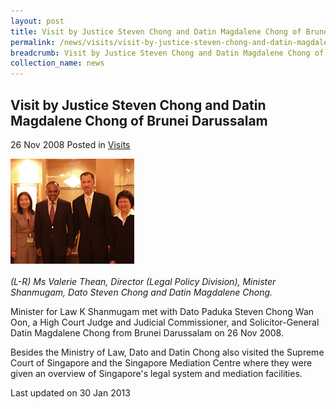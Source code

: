 ```yaml
---
layout: post
title: Visit by Justice Steven Chong and Datin Magdalene Chong of Brunei Darussalam
permalink: /news/visits/visit-by-justice-steven-chong-and-datin-magdalene-chong-of-brunei-darussalam/
breadcrumb: Visit by Justice Steven Chong and Datin Magdalene Chong of Brunei Darussalam
collection_name: news
---
```


Visit by Justice Steven Chong and Datin Magdalene Chong of Brunei Darussalam
---

26 Nov 2008 Posted in [Visits](/news/visits/)

<div class="image"><img src="/images/visit-by-justice-steven-chong.jpg/"></div><br>
<i>(L-R) Ms Valerie Thean, Director (Legal Policy Division), Minister Shanmugam, Dato Steven Chong and Datin Magdalene Chong.</i>

Minister for Law K Shanmugam met with Dato Paduka Steven Chong Wan Oon, a High Court Judge and Judicial Commissioner, and Solicitor-General Datin Magdalene Chong from Brunei Darussalam on 26 Nov 2008.

Besides the Ministry of Law, Dato and Datin Chong also visited the Supreme Court of Singapore and the Singapore Mediation Centre where they were given an overview of Singapore's legal system and mediation facilities.

<p class="right-side-updated">Last updated on 30 Jan 2013</p>
